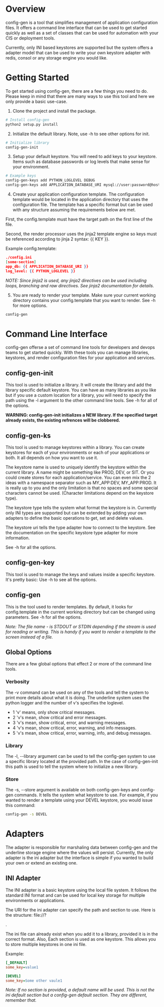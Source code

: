 # Overview
config-gen is a tool that simplifies management of application configuration
files. It offers a command line interface that can be used to get started
quickly as well as a set of classes that can be used for automation with your
CIS or deployment tools.

Currently, only INI based keystores are supported but the system offers a
adapter model that can be used to write your own keystore adapter with redis,
consol or any storage engine you would like.

# Getting Started
To get started using config-gen, there are a few things you need to do. Please
keep in mind that there are many ways to use this tool and here we only provide
a basic use-case.

1. Clone the project and install the package.

```bash
# Install config-gen
python2 setup.py install
```

2. Initialize the default library. Note, use -h to see other options for init.

```bash
# Initialize library
config-gen-init
```

3. Setup your default keystore.
You will need to add keys to your keystore. Items such as database passwords or
log levels that make sense for your environment.

```bash
# Example keys
config-gen-keys add PYTHON_LOGLEVEL DEBUG
config-gen-keys add APPLICATION_DATABASE_URI mysql://user:password@host/app
```

4. Create your application configuration template.
The configuration template would be located in the application directory that
uses the configuration file. The template has a specific format but can be used
with any structure assuming the requirements below are met.

First, the config.template must have the target path on the first line of the
file.

Second, the render processor uses the jinja2 template engine so keys must be
referenced according to jinja 2 syntax: {{ KEY }}.

Example config.template:
```json
./config.ini
[some-section]
app_db: {{ APPLICATION_DATABASE_URI }}
log_level: {{ PYTHON_LOGLEVEL }}
```

_NOTE: Since jinja2 is used, any jinja2 directives can be used including loops,
branching and raw directives. See jinja2 documentation for details._

5. You are ready to render your template.
Make sure your current working directory contains your config.template that you
want to render. See -h for more options.

```bash
config-gen
```


# Command Line Interface
config-gen offerse a set of command line tools for developers and devops teams
to get started quickly. With these tools you can manage libraries, keystores,
and render configuration files for your application and services.

## config-gen-init
This tool is used to initialize a library. It will create the library and add
the library specific default keystore.  You can have as many libraries as you
like but if you use a custom location for a library, you will need to specify
the path using the -l argument to the other command line tools. See -h for all
of the options.

__WARNING: config-gen-init initializes a NEW library. If the specified target
already exists, the existing refrences will be clobbered.__

## config-gen-ks
This tool is used to manage keystores within a library. You can create
keystores for each of your environments or each of your applications or both.
It all depends on how you want to use it.

The keystore name is used to uniquely identify the keystore within the current
library. A name might be something like PROD, DEV, or SIT. Or you could create
stores for each application/service. You can even mix the 2 ideas with a
namespace separator such as MY_APP:DEV, MY_APP:PROD. It is really up to you and
the only limitation is that no spaces and some special characters cannot be
used. (Character limitations depend on the keystore type).

The keystore type tells the system what format the keystore is in. Currently
only INI types are supported but can be extended by adding your own adapters to
define the basic operations to get, set and delete values.

The keystore uri tells the type adapter how to connect to the keystore. See the
documentation on the specific keystore type adapter for more information.

See -h for all the options.

## config-gen-key
This tool is used to manage the keys and values inside a specific keystore.
It's pretty basic: Use -h to see all the options.


## config-gen
This is the tool used to render templates. By default, it looks for
config.template in the current working directory but can be changed using
parameters. See -h for all the options.

_Note: The file name - is STDOUT or STDIN depending if the stream is used for
reading or writing. This is handy if you want to render a template to the
screen instead of a file._

## Global Options
There are a few global options that effect 2 or more of the command line tools.

### Verbosity
The -v command can be used on any of the tools and tell the system to print
more details about what it is doing. The underline system uses the python
logger and the number of v's specifies the loglevel.

- 1 'v' means, only show critical messages.
- 2 'v's mean, show critical and error messages.
- 3 'v's mean, show critical, error, and warning messages.
- 4 'v's mean, show critical, error, warning, and info messages.
- 5 'v's mean, show critical, error, warning, info, and debug messages.

### Library
The -l, --library argument can be used to tell the config-gen system to use a
specific library located at the provided path. In the case of config-gen-init
this path is used to tell the system where to initialize a new library.

### Store
The -s, --store argument is available on both config-gen-keys and config-gen
commands. It tells the system what keystore to use. For example, if you wanted
to render a template using your DEVEL keystore, you would issue this command:

```bash
config-gen -s DEVEL
```

# Adapters
The adapter is responsible for marshaling data between config-gen and the
underline storage engine where the values will persist. Currently, the only
adapter is the ini adapter but the interface is simple if you wanted to build
your own or extend an existing one.

## INI Adapter
The INI adapter is a basic keystore using the local file system. It follows the
standard INI format and can be used for local key storage for multiple
environments or applications. 

The URI for the ini adapter can specify the path and section to use. Here is
the structure: file://<PATH>?<SECTION>.

The ini file can already exist when you add it to a library, provided it is in
the correct format. Also, Each section is used as one keystore. This allows you
to store multiple keystores in one ini file.

Example:
```ini
[_DEFAULT]
some_key=value1

[DEVEL]
some_key=Some other vaule1
```

_Note: If no section is provided, a default name will be used. This is not the
ini default section but a config-gen default section. They are different,
remember that._
